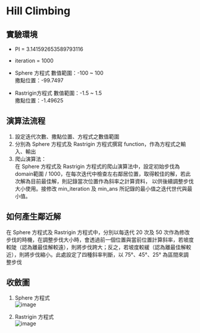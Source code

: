 # Hill Climbing

## 實驗環境

- PI = 3.141592653589793116  
- iteration = 1000

- Sphere 方程式
數值範圍：-100 ~ 100  
撒點位置：-99.7497

- Rastrigin方程式
數值範圍：-1.5 ~ 1.5  
撒點位置：-1.49625 

## 演算法流程
1.	設定迭代次數、撒點位置、方程式之數值範圍
2.	分別為 Sphere 方程式及 Rastrigin 方程式撰寫 function，作為方程式之輸入、輸出
3.	爬山演算法：  
    在 Sphere 方程式及 Rastrigin 方程式的爬山演算法中，設定初始步伐為 domain範圍 / 1000，在每次迭代中檢查左右鄰居位置，取得較佳的解，若此次解為目前最佳解，則記錄當次位置作為斜率之計算資料，  以供後續調整步伐大小使用。接修改 min_iteration 及 min_ans 所記錄的最小值之迭代世代與最小值。

## 如何產生鄰近解
在 Sphere 方程式及 Rastrigin 方程式中，分別以每迭代 20 次及 50 次作為修改步伐的時機，在調整步伐大小時，會透過前一個位置與當前位置計算斜率，若坡度較陡（認為離最佳解較遠），則將步伐跨大；反之，若坡度較緩（認為離最佳解較近），則將步伐縮小。此處設定了四種斜率判斷，以 75°、45°、25° 為區間來調整步伐

## 收斂圖

1. Sphere 方程式  
![image](https://user-images.githubusercontent.com/32695855/114403638-8d8c7b00-9bd7-11eb-957e-9fbd57b2949c.png)

2. Rastrigin 方程式  
![image](https://user-images.githubusercontent.com/32695855/114403742-a301a500-9bd7-11eb-800c-5f0273493a52.png)
